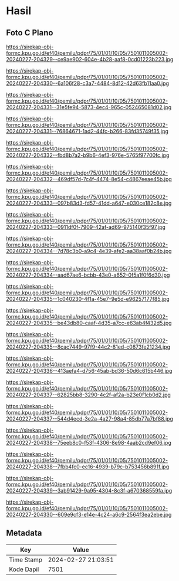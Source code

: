# Hasil

## Foto C Plano

https://sirekap-obj-formc.kpu.go.id/ef40/pemilu/pdpr/75/01/01/10/05/7501011005002-20240227-204329--ce9ae902-604e-4b28-aaf8-0cd01223b223.jpg

https://sirekap-obj-formc.kpu.go.id/ef40/pemilu/pdpr/75/01/01/10/05/7501011005002-20240227-204330--6a106f28-c3a7-4484-8d12-42d63fb11aa0.jpg

https://sirekap-obj-formc.kpu.go.id/ef40/pemilu/pdpr/75/01/01/10/05/7501011005002-20240227-204331--31e5fe94-5873-4ec4-965c-052465081d02.jpg

https://sirekap-obj-formc.kpu.go.id/ef40/pemilu/pdpr/75/01/01/10/05/7501011005002-20240227-204331--76864671-1ad2-44fc-b266-83fd35749f35.jpg

https://sirekap-obj-formc.kpu.go.id/ef40/pemilu/pdpr/75/01/01/10/05/7501011005002-20240227-204332--fbd8b7a2-b9b6-4ef3-976e-5765f97700fc.jpg

https://sirekap-obj-formc.kpu.go.id/ef40/pemilu/pdpr/75/01/01/10/05/7501011005002-20240227-204332--469df57d-7c4f-4474-8e54-c4867eeae45b.jpg

https://sirekap-obj-formc.kpu.go.id/ef40/pemilu/pdpr/75/01/01/10/05/7501011005002-20240227-204333--097b83d3-fd57-41dd-a647-e030ce182c8e.jpg

https://sirekap-obj-formc.kpu.go.id/ef40/pemilu/pdpr/75/01/01/10/05/7501011005002-20240227-204333--0911df0f-7909-42af-ad69-975140f35f97.jpg

https://sirekap-obj-formc.kpu.go.id/ef40/pemilu/pdpr/75/01/01/10/05/7501011005002-20240227-204334--7d78c3b0-a9c4-4e39-afe2-aa38aaf0b24b.jpg

https://sirekap-obj-formc.kpu.go.id/ef40/pemilu/pdpr/75/01/01/10/05/7501011005002-20240227-204334--aad67ae6-bcbb-43e0-a652-0f5a1f0f6d30.jpg

https://sirekap-obj-formc.kpu.go.id/ef40/pemilu/pdpr/75/01/01/10/05/7501011005002-20240227-204335--1c040230-4f1a-45e7-9e5d-e96257177f85.jpg

https://sirekap-obj-formc.kpu.go.id/ef40/pemilu/pdpr/75/01/01/10/05/7501011005002-20240227-204335--be43db80-caaf-4d35-a7cc-e63ab4f432d5.jpg

https://sirekap-obj-formc.kpu.go.id/ef40/pemilu/pdpr/75/01/01/10/05/7501011005002-20240227-204335--8cac7449-97f9-44c2-81ed-c0873fe21234.jpg

https://sirekap-obj-formc.kpu.go.id/ef40/pemilu/pdpr/75/01/01/10/05/7501011005002-20240227-204336--413aefa4-d756-45ab-bd36-50d6c615b446.jpg

https://sirekap-obj-formc.kpu.go.id/ef40/pemilu/pdpr/75/01/01/10/05/7501011005002-20240227-204337--62825bb8-3290-4c2f-af2a-b23e0f1cb0d2.jpg

https://sirekap-obj-formc.kpu.go.id/ef40/pemilu/pdpr/75/01/01/10/05/7501011005002-20240227-204337--544d4ecd-3e2a-4a27-98a4-85db77a7bf88.jpg

https://sirekap-obj-formc.kpu.go.id/ef40/pemilu/pdpr/75/01/01/10/05/7501011005002-20240227-204338--75eeb8c0-f53f-4306-8e98-4aab2cd9ef06.jpg

https://sirekap-obj-formc.kpu.go.id/ef40/pemilu/pdpr/75/01/01/10/05/7501011005002-20240227-204338--7fbb4fc0-ec16-4939-b79c-b753456b891f.jpg

https://sirekap-obj-formc.kpu.go.id/ef40/pemilu/pdpr/75/01/01/10/05/7501011005002-20240227-204339--3ab91429-9a95-4304-8c3f-a670368559fa.jpg

https://sirekap-obj-formc.kpu.go.id/ef40/pemilu/pdpr/75/01/01/10/05/7501011005002-20240227-204330--609e9cf3-e14e-4c24-a6c9-2564f3ea2ebe.jpg


## Metadata

| Key        | Value               |
| ---------- | ------------------- |
| Time Stamp | 2024-02-27 21:03:51 |
| Kode Dapil | 7501                |



